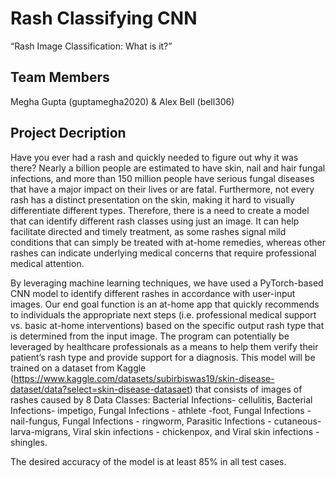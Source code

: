 # Rash Classifying CNN 
“Rash Image Classification: What is it?”

## Team Members
Megha Gupta (guptamegha2020) & Alex Bell (bell306)

## Project Decription
Have you ever had a rash and quickly needed to figure out why it was there? Nearly a billion people are estimated to have skin, nail and hair fungal infections, and more than 150 million people have serious fungal diseases that have a major impact on their lives or are fatal. Furthermore, not every rash has a distinct presentation on the skin, making it hard to visually differentiate different types. Therefore, there is a need to create a model that can identify different rash classes using just an image. It can help facilitate directed and timely treatment, as some rashes signal mild conditions that can simply be treated with at-home remedies, whereas other rashes can indicate underlying medical concerns that require professional medical attention. 

By leveraging machine learning techniques, we have used a PyTorch-based CNN model to identify different rashes in accordance with user-input images. Our end goal function is an at-home app that quickly recommends to individuals the appropriate next steps (i.e. professional medical support vs. basic at-home interventions) based on the specific output rash type that is determined from the input image. The program can potentially be leveraged by healthcare professionals as a means to help them verify their patient’s rash type and provide support for a diagnosis. This model will be trained on a dataset from Kaggle (https://www.kaggle.com/datasets/subirbiswas19/skin-disease-dataset/data?select=skin-disease-datasaet) that consists of images of rashes caused by 8 Data Classes: Bacterial Infections- cellulitis, Bacterial Infections- impetigo, Fungal Infections - athlete -foot, Fungal Infections - nail-fungus, Fungal Infections - ringworm, Parasitic Infections - cutaneous-larva-migrans, Viral skin infections - chickenpox, and Viral skin infections - shingles. 

The desired accuracy of the model is at least 85% in all test cases. 
